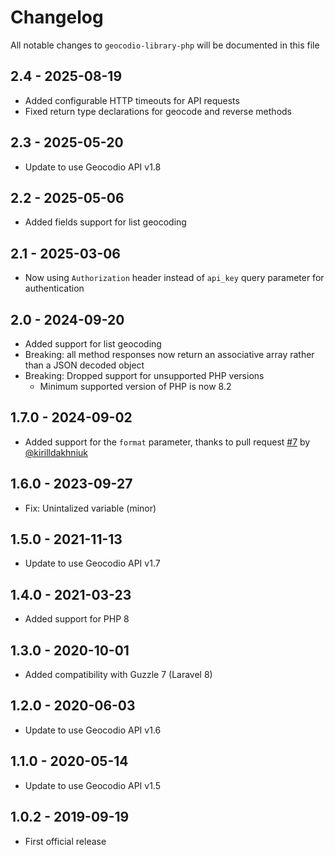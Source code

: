 # Changelog

All notable changes to `geocodio-library-php` will be documented in this file

## 2.4 - 2025-08-19

- Added configurable HTTP timeouts for API requests
- Fixed return type declarations for geocode and reverse methods

## 2.3 - 2025-05-20

- Update to use Geocodio API v1.8

## 2.2 - 2025-05-06

- Added fields support for list geocoding

## 2.1 - 2025-03-06

- Now using `Authorization` header instead of `api_key` query parameter for authentication

## 2.0 - 2024-09-20

- Added support for list geocoding
- Breaking: all method responses now return an associative array rather than a JSON decoded object
- Breaking: Dropped support for unsupported PHP versions
  - Minimum supported version of PHP is now 8.2

## 1.7.0 - 2024-09-02

- Added support for the `format` parameter, thanks to pull request [#7](https://github.com/Geocodio/geocodio-library-php/pull/7) by [@kirilldakhniuk](https://github.com/kirilldakhniuk)

## 1.6.0 - 2023-09-27

- Fix: Unintalized variable (minor)

## 1.5.0 - 2021-11-13

- Update to use Geocodio API v1.7

## 1.4.0 - 2021-03-23

- Added support for PHP 8

## 1.3.0 - 2020-10-01

- Added compatibility with Guzzle 7 (Laravel 8)

## 1.2.0 - 2020-06-03

- Update to use Geocodio API v1.6

## 1.1.0 - 2020-05-14

- Update to use Geocodio API v1.5

## 1.0.2 - 2019-09-19

- First official release
